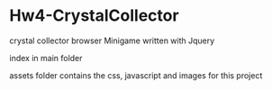 # Hw4-CrystalCollector
crystal collector browser Minigame written with Jquery

index in main folder

assets folder contains the css, javascript and images for this project

